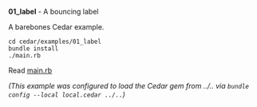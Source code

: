 **01_label** - A bouncing label

A barebones Cedar example.

```
cd cedar/examples/01_label
bundle install
./main.rb
```

Read [main.rb](main.rb)

_(This example was configured to load the Cedar gem from ../.. via `bundle config --local local.cedar ../..`)_